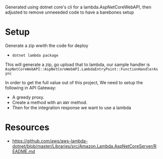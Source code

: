 Generated using dotnet core's cli for a lambda.AspNetCoreWebAPI, then adjusted to remove unneeeded code to  have a barebones setup

Setup
===

Generate a zip wwith the code for deploy
* `dotnet lambda package`

This will generate a zip, go upload that to lambda, our sample handler is `AspNetCoreWebAPI::AspNetCoreWebAPI.LambdaEntryPoint::FunctionHandlerAsync`

In order to get the full value out of this project, We need to setup the following in API Gateway:
* A greedy proxy. 
* Create a method with an `ANY` method.
* Then for the integration response we want to use a lambda

Resources
====
* https://github.com/aws/aws-lambda-dotnet/blob/master/Libraries/src/Amazon.Lambda.AspNetCoreServer/README.md
